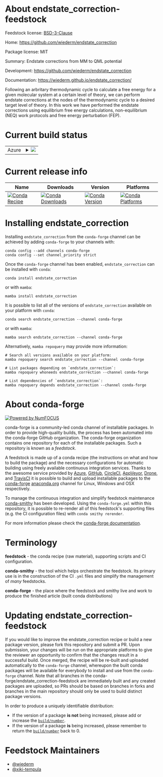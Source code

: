 About endstate_correction-feedstock
===================================

Feedstock license: [BSD-3-Clause](https://github.com/conda-forge/endstate_correction-feedstock/blob/main/LICENSE.txt)

Home: https://github.com/wiederm/endstate_correction

Package license: MIT

Summary: Endstate corrections from MM to QML potential

Development: https://github.com/wiederm/endstate_correction

Documentation: https://wiederm.github.io/endstate_correction/

Following an arbritary thermodynamic cycle to calculate a free
energy for a given molecular system at a certain level of theory,
we can perform endstate corrections at the nodes of the thermodynamic
cycle to a desired target level of theory. In this work we have
performed the endstate corrections using equilibrium free energy
calculations, non-equilibrium (NEQ) work protocols and free energy
perturbation (FEP).


Current build status
====================


<table>
    
  <tr>
    <td>Azure</td>
    <td>
      <details>
        <summary>
          <a href="https://dev.azure.com/conda-forge/feedstock-builds/_build/latest?definitionId=20442&branchName=main">
            <img src="https://dev.azure.com/conda-forge/feedstock-builds/_apis/build/status/endstate_correction-feedstock?branchName=main">
          </a>
        </summary>
        <table>
          <thead><tr><th>Variant</th><th>Status</th></tr></thead>
          <tbody><tr>
              <td>linux_64_python3.10.____cpython</td>
              <td>
                <a href="https://dev.azure.com/conda-forge/feedstock-builds/_build/latest?definitionId=20442&branchName=main">
                  <img src="https://dev.azure.com/conda-forge/feedstock-builds/_apis/build/status/endstate_correction-feedstock?branchName=main&jobName=linux&configuration=linux%20linux_64_python3.10.____cpython" alt="variant">
                </a>
              </td>
            </tr><tr>
              <td>linux_64_python3.11.____cpython</td>
              <td>
                <a href="https://dev.azure.com/conda-forge/feedstock-builds/_build/latest?definitionId=20442&branchName=main">
                  <img src="https://dev.azure.com/conda-forge/feedstock-builds/_apis/build/status/endstate_correction-feedstock?branchName=main&jobName=linux&configuration=linux%20linux_64_python3.11.____cpython" alt="variant">
                </a>
              </td>
            </tr><tr>
              <td>linux_64_python3.12.____cpython</td>
              <td>
                <a href="https://dev.azure.com/conda-forge/feedstock-builds/_build/latest?definitionId=20442&branchName=main">
                  <img src="https://dev.azure.com/conda-forge/feedstock-builds/_apis/build/status/endstate_correction-feedstock?branchName=main&jobName=linux&configuration=linux%20linux_64_python3.12.____cpython" alt="variant">
                </a>
              </td>
            </tr><tr>
              <td>linux_64_python3.8.____cpython</td>
              <td>
                <a href="https://dev.azure.com/conda-forge/feedstock-builds/_build/latest?definitionId=20442&branchName=main">
                  <img src="https://dev.azure.com/conda-forge/feedstock-builds/_apis/build/status/endstate_correction-feedstock?branchName=main&jobName=linux&configuration=linux%20linux_64_python3.8.____cpython" alt="variant">
                </a>
              </td>
            </tr><tr>
              <td>linux_64_python3.9.____cpython</td>
              <td>
                <a href="https://dev.azure.com/conda-forge/feedstock-builds/_build/latest?definitionId=20442&branchName=main">
                  <img src="https://dev.azure.com/conda-forge/feedstock-builds/_apis/build/status/endstate_correction-feedstock?branchName=main&jobName=linux&configuration=linux%20linux_64_python3.9.____cpython" alt="variant">
                </a>
              </td>
            </tr><tr>
              <td>osx_64_python3.10.____cpython</td>
              <td>
                <a href="https://dev.azure.com/conda-forge/feedstock-builds/_build/latest?definitionId=20442&branchName=main">
                  <img src="https://dev.azure.com/conda-forge/feedstock-builds/_apis/build/status/endstate_correction-feedstock?branchName=main&jobName=osx&configuration=osx%20osx_64_python3.10.____cpython" alt="variant">
                </a>
              </td>
            </tr><tr>
              <td>osx_64_python3.11.____cpython</td>
              <td>
                <a href="https://dev.azure.com/conda-forge/feedstock-builds/_build/latest?definitionId=20442&branchName=main">
                  <img src="https://dev.azure.com/conda-forge/feedstock-builds/_apis/build/status/endstate_correction-feedstock?branchName=main&jobName=osx&configuration=osx%20osx_64_python3.11.____cpython" alt="variant">
                </a>
              </td>
            </tr><tr>
              <td>osx_64_python3.12.____cpython</td>
              <td>
                <a href="https://dev.azure.com/conda-forge/feedstock-builds/_build/latest?definitionId=20442&branchName=main">
                  <img src="https://dev.azure.com/conda-forge/feedstock-builds/_apis/build/status/endstate_correction-feedstock?branchName=main&jobName=osx&configuration=osx%20osx_64_python3.12.____cpython" alt="variant">
                </a>
              </td>
            </tr><tr>
              <td>osx_64_python3.8.____cpython</td>
              <td>
                <a href="https://dev.azure.com/conda-forge/feedstock-builds/_build/latest?definitionId=20442&branchName=main">
                  <img src="https://dev.azure.com/conda-forge/feedstock-builds/_apis/build/status/endstate_correction-feedstock?branchName=main&jobName=osx&configuration=osx%20osx_64_python3.8.____cpython" alt="variant">
                </a>
              </td>
            </tr><tr>
              <td>osx_64_python3.9.____cpython</td>
              <td>
                <a href="https://dev.azure.com/conda-forge/feedstock-builds/_build/latest?definitionId=20442&branchName=main">
                  <img src="https://dev.azure.com/conda-forge/feedstock-builds/_apis/build/status/endstate_correction-feedstock?branchName=main&jobName=osx&configuration=osx%20osx_64_python3.9.____cpython" alt="variant">
                </a>
              </td>
            </tr>
          </tbody>
        </table>
      </details>
    </td>
  </tr>
</table>

Current release info
====================

| Name | Downloads | Version | Platforms |
| --- | --- | --- | --- |
| [![Conda Recipe](https://img.shields.io/badge/recipe-endstate_correction-green.svg)](https://anaconda.org/conda-forge/endstate_correction) | [![Conda Downloads](https://img.shields.io/conda/dn/conda-forge/endstate_correction.svg)](https://anaconda.org/conda-forge/endstate_correction) | [![Conda Version](https://img.shields.io/conda/vn/conda-forge/endstate_correction.svg)](https://anaconda.org/conda-forge/endstate_correction) | [![Conda Platforms](https://img.shields.io/conda/pn/conda-forge/endstate_correction.svg)](https://anaconda.org/conda-forge/endstate_correction) |

Installing endstate_correction
==============================

Installing `endstate_correction` from the `conda-forge` channel can be achieved by adding `conda-forge` to your channels with:

```
conda config --add channels conda-forge
conda config --set channel_priority strict
```

Once the `conda-forge` channel has been enabled, `endstate_correction` can be installed with `conda`:

```
conda install endstate_correction
```

or with `mamba`:

```
mamba install endstate_correction
```

It is possible to list all of the versions of `endstate_correction` available on your platform with `conda`:

```
conda search endstate_correction --channel conda-forge
```

or with `mamba`:

```
mamba search endstate_correction --channel conda-forge
```

Alternatively, `mamba repoquery` may provide more information:

```
# Search all versions available on your platform:
mamba repoquery search endstate_correction --channel conda-forge

# List packages depending on `endstate_correction`:
mamba repoquery whoneeds endstate_correction --channel conda-forge

# List dependencies of `endstate_correction`:
mamba repoquery depends endstate_correction --channel conda-forge
```


About conda-forge
=================

[![Powered by
NumFOCUS](https://img.shields.io/badge/powered%20by-NumFOCUS-orange.svg?style=flat&colorA=E1523D&colorB=007D8A)](https://numfocus.org)

conda-forge is a community-led conda channel of installable packages.
In order to provide high-quality builds, the process has been automated into the
conda-forge GitHub organization. The conda-forge organization contains one repository
for each of the installable packages. Such a repository is known as a *feedstock*.

A feedstock is made up of a conda recipe (the instructions on what and how to build
the package) and the necessary configurations for automatic building using freely
available continuous integration services. Thanks to the awesome service provided by
[Azure](https://azure.microsoft.com/en-us/services/devops/), [GitHub](https://github.com/),
[CircleCI](https://circleci.com/), [AppVeyor](https://www.appveyor.com/),
[Drone](https://cloud.drone.io/welcome), and [TravisCI](https://travis-ci.com/)
it is possible to build and upload installable packages to the
[conda-forge](https://anaconda.org/conda-forge) [anaconda.org](https://anaconda.org/)
channel for Linux, Windows and OSX respectively.

To manage the continuous integration and simplify feedstock maintenance
[conda-smithy](https://github.com/conda-forge/conda-smithy) has been developed.
Using the ``conda-forge.yml`` within this repository, it is possible to re-render all of
this feedstock's supporting files (e.g. the CI configuration files) with ``conda smithy rerender``.

For more information please check the [conda-forge documentation](https://conda-forge.org/docs/).

Terminology
===========

**feedstock** - the conda recipe (raw material), supporting scripts and CI configuration.

**conda-smithy** - the tool which helps orchestrate the feedstock.
                   Its primary use is in the construction of the CI ``.yml`` files
                   and simplify the management of *many* feedstocks.

**conda-forge** - the place where the feedstock and smithy live and work to
                  produce the finished article (built conda distributions)


Updating endstate_correction-feedstock
======================================

If you would like to improve the endstate_correction recipe or build a new
package version, please fork this repository and submit a PR. Upon submission,
your changes will be run on the appropriate platforms to give the reviewer an
opportunity to confirm that the changes result in a successful build. Once
merged, the recipe will be re-built and uploaded automatically to the
`conda-forge` channel, whereupon the built conda packages will be available for
everybody to install and use from the `conda-forge` channel.
Note that all branches in the conda-forge/endstate_correction-feedstock are
immediately built and any created packages are uploaded, so PRs should be based
on branches in forks and branches in the main repository should only be used to
build distinct package versions.

In order to produce a uniquely identifiable distribution:
 * If the version of a package **is not** being increased, please add or increase
   the [``build/number``](https://docs.conda.io/projects/conda-build/en/latest/resources/define-metadata.html#build-number-and-string).
 * If the version of a package **is** being increased, please remember to return
   the [``build/number``](https://docs.conda.io/projects/conda-build/en/latest/resources/define-metadata.html#build-number-and-string)
   back to 0.

Feedstock Maintainers
=====================

* [@wiederm](https://github.com/wiederm/)
* [@xiki-tempula](https://github.com/xiki-tempula/)

